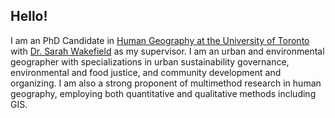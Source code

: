 ## Hello!

I am an PhD Candidate in [Human Geography at the University of Toronto](http://geography.utoronto.ca/) with [Dr. Sarah Wakefield](geography.utoronto.ca/profiles/sarah-wakefield/) as my supervisor. I am an urban and environmental geographer with specializations in urban sustainability governance, environmental and food justice, and community development and organizing. I am also a strong proponent of multimethod research in human geography, employing both quantitative and qualitative methods including GIS.
